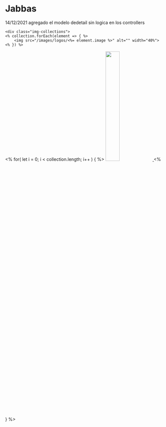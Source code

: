 # Jabbas

14/12/2021
    agregado el modelo dedetail sin logica en los controllers



    <div class="img-collections">
    <% collection.forEach(element => { %>
        <img src="/images/logos/<%= element.image %>" alt="" width="40%">
    <% }) %>
</div>

<div class="img-collection">
    <% for( let i = 0; i < collection.length; i++ ) { %>
        <a href="/products/collections/<%= collection[i].name %>">
            <img src="/images/logos/<%= collection[i].image %>" alt="" width="30%">
        </a>
    <% } %>
</div>
